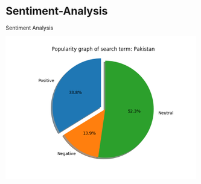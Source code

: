 # Sentiment-Analysis
Sentiment Analysis

![Alt text](https://github.com/HassanRehman11/Sentiment-Analysis/blob/master/Pakistan.png?raw=true "Title")
